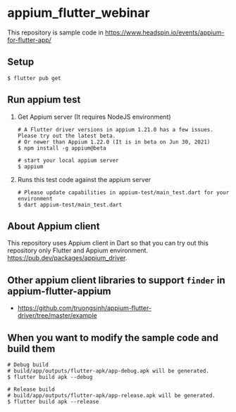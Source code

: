 # appium_flutter_webinar

This repository is sample code in https://www.headspin.io/events/appium-for-flutter-app/

## Setup

```
$ flutter pub get
```

## Run appium test

1. Get Appium server (It requires NodeJS environment)
    ```
    # A Flutter driver versions in appium 1.21.0 has a few issues. Please try out the latest beta.
    # Or newer than Appium 1.22.0 (It is in beta on Jun 30, 2021)
    $ npm install -g appium@beta

    # start your local appium server
    $ appium
    ```
2. Runs this test code against the appium server
    ```
    # Please update capabilities in appium-test/main_test.dart for your environment
    $ dart appium-test/main_test.dart
    ```

## About Appium client

This repository uses Appium client in Dart so that you can try out this repository only Flutter and Appium environment.
https://pub.dev/packages/appium_driver.

## Other appium client libraries to support `finder` in appium-flutter-appium

- https://github.com/truongsinh/appium-flutter-driver/tree/master/example


## When you want to modify the sample code and build them

```
# Debug build
# build/app/outputs/flutter-apk/app-debug.apk will be generated.
$ flutter build apk --debug

# Release build
# build/app/outputs/flutter-apk/app-release.apk will be generated.
$ flutter build apk --release
```
